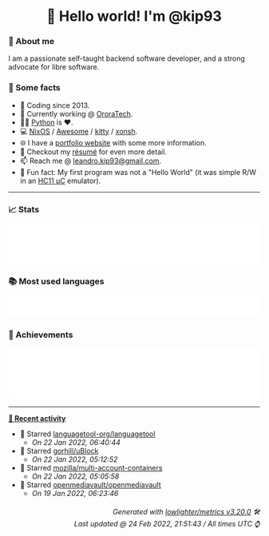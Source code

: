 <!-- README template, populated using this action:
     https://github.com/kip93/kip93/blob/main/.github/workflows/readme.yml. -->

<h1 align="center">👋 Hello world! I'm @kip93</h1> <!-- LOGIN => username -->

### 👤 About me

I am a passionate self-taught backend software developer, and a strong advocate for libre software.


### 💬 Some facts

* 📅 Coding since 2013.
* 💼 Currently working @ [OroraTech](https://ororatech.com/).
* 👨‍💻 [Python](https://github.com/search?q=user%3Akip93&l=python) is ❤️. <!-- LOGIN => username -->
* 💻 [NixOS](https://github.com/NixOS/) /
     [Awesome](https://github.com/awesomeWM/) /
     [kitty](https://github.com/kovidgoyal/kitty/) /
     [xonsh](https://github.com/xonsh/).
* 🌐 I have a [portfolio website](https://kip93.net/) with some more information.
* 📝 Checkout my [résumé](https://kip93.net/resume/) for even more detail.
* 📫 Reach me @ [leandro.kip93@gmail.com](mailto:leandro.kip93@gmail.com).
* 🎲 Fun fact: My first program was not a "Hello World" (it was simple R/W in an [HC11 µC](https://en.wikipedia.org/wiki/68HC11) emulator).


-----------------------------------------------------------------------------------------------------------------------


### 📈 Stats

![](./stats.svg)


### 📚 Most used languages <!-- by percentage, in decreasing order -->

![](./languages.svg)


### 🏅 Achievements

![](./achievements.svg)


-----------------------------------------------------------------------------------------------------------------------


**[📰 Recent activity](https://github.com/kip93)**
* 🌟 Starred [languagetool-org/languagetool](https://github.com/languagetool-org/languagetool)
  * *On 22 Jan 2022, 06:40:44*
* 🌟 Starred [gorhill/uBlock](https://github.com/gorhill/uBlock)
  * *On 22 Jan 2022, 05:12:52*
* 🌟 Starred [mozilla/multi-account-containers](https://github.com/mozilla/multi-account-containers)
  * *On 22 Jan 2022, 05:05:58*
* 🌟 Starred [openmediavault/openmediavault](https://github.com/openmediavault/openmediavault)
  * *On 19 Jan 2022, 06:23:46*
 <!-- Last activity -->


<h6 align="right"><em>
    Generated with <a href="https://github.com/lowlighter/metrics/tree/latest/">lowlighter/metrics v3.20.0</a> 🛠️<br> <!-- VERSION => MAJOR.minor.patch -->
    Last updated @ 24 Feb 2022, 21:51:43 / All times UTC ⌚ <!-- meta.generated => DD/MM/YYYY, hh:mm -->
</em></h6>
